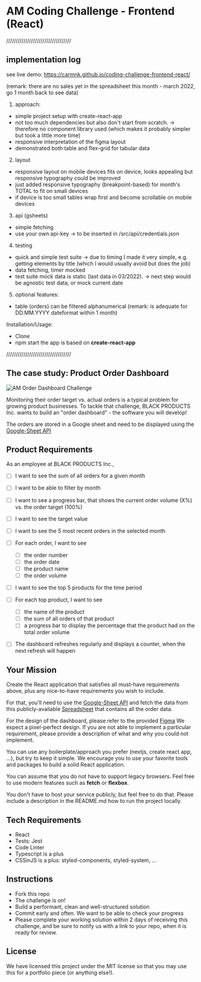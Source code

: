 # AM Coding Challenge - Frontend (React)
//////////////////////////////////

## implementation log

see live demo: 
https://carmnk.github.io/coding-challenge-frontend-react/

(remark: there are no sales yet in the spreadsheet this month - march 2022, go 1 month back to see data)

1) approach: 
  - simple project setup with create-react-app
  - not too much dependencies but also don't start from scratch. 
  -> therefore no component library used (which makes it probably simpler but took a little more time)
  - responsive interpretation of the figma layout 
  - demonstrated both table and flex-grid for tabular data
2) layout 
  - responsive layout on mobile devices fits on device, looks appealing but responsive typography could be improved 
  - just added responsive typography (breakpoint-based) for month's TOTAL to fit on small devices
  - if device is too small tables wrap first and become scrollable on mobile devices  
3) api (gsheets)
  - simple fetching 
  - use your own api-key -> to be inserted in /src/api/credentials.json
4) testing
  - quick and simple test suite -> due to timing I made it very simple, e.g. getting elements by title (which I would usually avoid but does the job)
  - data fetching, timer mocked 
  - test suite mock data is static (last data in 03/2022). 
    -> next step would be agnostic test data, or mock current date 
5) optional features: 
  - table (orders) can be filtered alphanumerical (remark: is adequate for DD.MM.YYYY dateformat within 1 month)


Installation/Usage: 
- Clone 
- npm start 
the app is based on **create-react-app**

//////////////////////////////////
## The case study: Product Order Dashboard

![AM Order Dashboard Challenge](https://github.com/AM-code-treasure/coding-challenge-frontend-react/blob/main/Order-Dashboard-v2.png)

Monitoring their order target vs. actual orders is a typical problem for growing product businesses.
To tackle that challenge, BLACK PRODUCTS Inc. wants to build an "order dashboard" - the software you will develop!

The orders are stored in a Google sheet and need to be displayed using the [Google-Sheet API](https://developers.google.com/sheets/api)

## Product Requirements

As an employee at BLACK PRODUCTS Inc.,

- [ ] I want to see the sum of all orders for a given month
- [ ] I want to be able to filter by month
- [ ] I want to see a progress bar, that shows the current order volume (X%) vs. the order target (100%)
- [ ] I want to see the target value
- [ ] I want to see the 5 most recent orders in the selected month
- [ ] For each order, I want to see
  - [ ] the order number
  - [ ] the order date
  - [ ] the product name
  - [ ] the order volume
- [ ] I want to see the top 5 products for the time period
- [ ] For each top product, I want to see
  - [ ] the name of the product
  - [ ] the sum of all orders of that product 
  - [ ] a progress bar to display the percentage that the product had on the total order volume
- [ ] The dashboard refreshes regularly and displays a counter, when the next refresh will happen


## Your Mission

Create the React application that satisfies all must-have requirements above, plus any nice-to-have requirements you wish to include.

For that, you’ll need to use the [Google-Sheet API](https://developers.google.com/sheets/api) and fetch the data from this publicly-available [Spreadsheet](https://docs.google.com/spreadsheets/d/1La-EJVOrNt3AwWHYvhuCQ5SRtFE9h_kYjgx0dau1HN4/edit?usp=sharing) that contains all the order data.

For the design of the dashboard, please refer to the provided [Figma](https://www.figma.com/file/bJINBUw3xoVfpbQ1BkPzs6/Untitled?node-id=1%3A2)
We expect a pixel-perfect design. If you are not able to implement a particular requirement, please provide a description of what and why you could not implement.

You can use any boilerplate/approach you prefer (nextjs, create react app, ...), but try to keep it simple. We encourage you to use your favorite tools and packages to build a solid React application.

You can assume that you do not have to support legacy browsers. Feel free to use modern features such as **fetch** or **flexbox**.

You don't have to host your service publicly, but feel free to do that.
Please include a description in the README.md how to run the project locally.

## Tech Requirements

- React
- Tests: Jest
- Code Linter
- Typescript is a plus
- CSSinJS is a plus: styled-components, styled-system, ...

## Instructions

- Fork this repo
- The challenge is on!
- Build a performant, clean and well-structured solution
- Commit early and often. We want to be able to check your progress
- Please complete your working solution within 2 days of receiving this challenge, and be sure to notify us with a link to your repo, when it is ready for review.

## License

We have licensed this project under the MIT license so that you may use this for a portfolio piece (or anything else!).